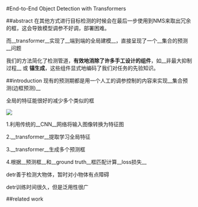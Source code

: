 #End-to-End Object Detection with Transformers

##abstract
在其他方式进行目标检测的时候会在最后一步使用到NMS来取出冗余的框，这会导致模型调参不好调，部署困难。

而__transformer__实现了__端到端的全局建模__，直接呈现了一个__集合的预测__问题

我们的方法简化了检测管道，__有效地消除了许多手工设计的组件__，如__非最大抑制过程__ 或 __锚生成__，这些组件显式地编码了我们对任务的先验知识。

##introduction
现有的预测期都是用一个人工的调参控制的内容来实现__集合预测(边框预测)__

全局的特征能很好的减少多个类似的框

![](https://cdn.jsdelivr.net/gh/tj-messi/picture/1727192867973.png)

1.利用传统的__CNN__网络将输入图像转换为特征图

2.__transformer__提取学习全局特征

3.__transformer__生成多个预测框

4.根据__预测框__和__ground truth__框匹配计算__loss损失__

detr善于检测大物体，暂时对小物体有点障碍

detr训练时间很久，但是泛用性很广

##related work

